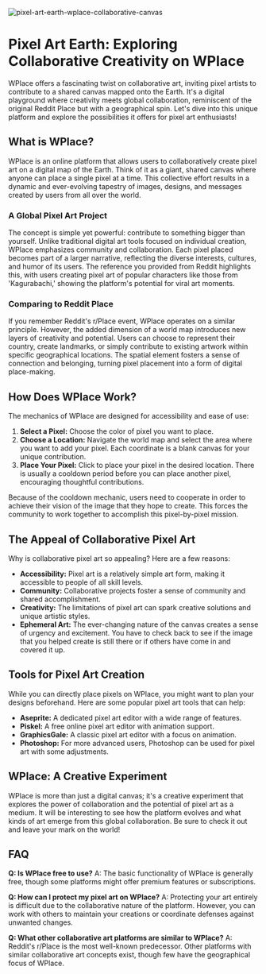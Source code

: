 ![pixel-art-earth-wplace-collaborative-canvas](https://images.pexels.com/photos/19577446/pexels-photo-19577446.jpeg?auto=compress&cs=tinysrgb&fit=crop&h=627&w=1200)

# Pixel Art Earth: Exploring Collaborative Creativity on WPlace

WPlace offers a fascinating twist on collaborative art, inviting pixel artists to contribute to a shared canvas mapped onto the Earth. It's a digital playground where creativity meets global collaboration, reminiscent of the original Reddit Place but with a geographical spin. Let's dive into this unique platform and explore the possibilities it offers for pixel art enthusiasts!

## What is WPlace?

WPlace is an online platform that allows users to collaboratively create pixel art on a digital map of the Earth. Think of it as a giant, shared canvas where anyone can place a single pixel at a time. This collective effort results in a dynamic and ever-evolving tapestry of images, designs, and messages created by users from all over the world.

### A Global Pixel Art Project

The concept is simple yet powerful: contribute to something bigger than yourself. Unlike traditional digital art tools focused on individual creation, WPlace emphasizes community and collaboration. Each pixel placed becomes part of a larger narrative, reflecting the diverse interests, cultures, and humor of its users. The reference you provided from Reddit highlights this, with users creating pixel art of popular characters like those from 'Kagurabachi,' showing the platform's potential for viral art moments.

### Comparing to Reddit Place

If you remember Reddit's r/Place event, WPlace operates on a similar principle. However, the added dimension of a world map introduces new layers of creativity and potential. Users can choose to represent their country, create landmarks, or simply contribute to existing artwork within specific geographical locations. The spatial element fosters a sense of connection and belonging, turning pixel placement into a form of digital place-making.

## How Does WPlace Work?

The mechanics of WPlace are designed for accessibility and ease of use:

1.  **Select a Pixel:** Choose the color of pixel you want to place.
2.  **Choose a Location:** Navigate the world map and select the area where you want to add your pixel. Each coordinate is a blank canvas for your unique contribution.
3.  **Place Your Pixel:** Click to place your pixel in the desired location. There is usually a cooldown period before you can place another pixel, encouraging thoughtful contributions.

Because of the cooldown mechanic, users need to cooperate in order to achieve their vision of the image that they hope to create. This forces the community to work together to accomplish this pixel-by-pixel mission.

## The Appeal of Collaborative Pixel Art

Why is collaborative pixel art so appealing? Here are a few reasons:

*   **Accessibility:** Pixel art is a relatively simple art form, making it accessible to people of all skill levels.
*   **Community:** Collaborative projects foster a sense of community and shared accomplishment.
*   **Creativity:** The limitations of pixel art can spark creative solutions and unique artistic styles.
*   **Ephemeral Art:** The ever-changing nature of the canvas creates a sense of urgency and excitement. You have to check back to see if the image that you helped create is still there or if others have come in and covered it up.

## Tools for Pixel Art Creation

While you can directly place pixels on WPlace, you might want to plan your designs beforehand. Here are some popular pixel art tools that can help:

*   **Aseprite:** A dedicated pixel art editor with a wide range of features.
*   **Piskel:** A free online pixel art editor with animation support.
*   **GraphicsGale:** A classic pixel art editor with a focus on animation.
*   **Photoshop:** For more advanced users, Photoshop can be used for pixel art with some adjustments.

## WPlace: A Creative Experiment

WPlace is more than just a digital canvas; it's a creative experiment that explores the power of collaboration and the potential of pixel art as a medium. It will be interesting to see how the platform evolves and what kinds of art emerge from this global collaboration. Be sure to check it out and leave your mark on the world!

## FAQ

**Q: Is WPlace free to use?**
A: The basic functionality of WPlace is generally free, though some platforms might offer premium features or subscriptions.

**Q: How can I protect my pixel art on WPlace?**
A: Protecting your art entirely is difficult due to the collaborative nature of the platform. However, you can work with others to maintain your creations or coordinate defenses against unwanted changes.

**Q: What other collaborative art platforms are similar to WPlace?**
A: Reddit's r/Place is the most well-known predecessor. Other platforms with similar collaborative art concepts exist, though few have the geographical focus of WPlace.